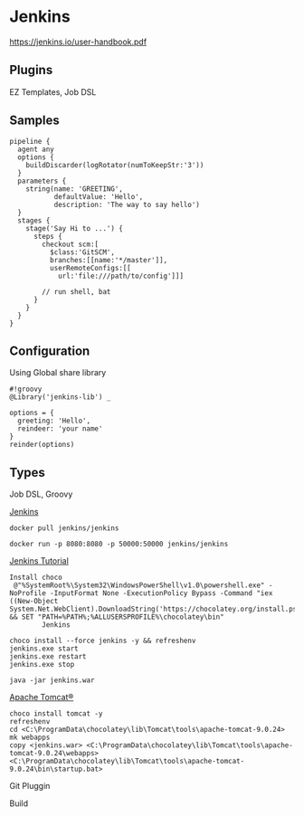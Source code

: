 # Jenkins

https://jenkins.io/user-handbook.pdf


## Plugins

EZ Templates, Job DSL

## Samples

```
pipeline {
  agent any
  options {
    buildDiscarder(logRotator(numToKeepStr:'3'))
  }
  parameters {
    string(name: 'GREETING',
           defaultValue: 'Hello',
           description: 'The way to say hello')
  }
  stages {
    stage('Say Hi to ...') {
      steps {
        checkout scm:[
          $class:'GitSCM',
          branches:[[name:'*/master']],
          userRemoteConfigs:[[
            url:'file:///path/to/config']]]
            
        // run shell, bat
      }
    }
  }
}
```

## Configuration

Using Global share library
```
#!groovy
@Library('jenkins-lib') _

options = {
  greeting: 'Hello',
  reindeer: 'your name'
}
reinder(options)
```
## Types

 Job DSL, Groovy


[Jenkins](https://code-maven.com/jenkins)

`docker pull jenkins/jenkins`

`docker run -p 8080:8080 -p 50000:50000 jenkins/jenkins`

 [Jenkins Tutorial](https://www.tutorialspoint.com/jenkins/index.htm)

```
Install choco
 @"%SystemRoot%\System32\WindowsPowerShell\v1.0\powershell.exe" -NoProfile -InputFormat None -ExecutionPolicy Bypass -Command "iex ((New-Object System.Net.WebClient).DownloadString('https://chocolatey.org/install.ps1'))" && SET "PATH=%PATH%;%ALLUSERSPROFILE%\chocolatey\bin"
        Jenkins

choco install --force jenkins -y && refreshenv
jenkins.exe start
jenkins.exe restart
jenkins.exe stop
```

```
java -jar jenkins.war
```

[Apache Tomcat®](http://tomcat.apache.org/)

```
choco install tomcat -y
refreshenv
cd <C:\ProgramData\chocolatey\lib\Tomcat\tools\apache-tomcat-9.0.24>
mk webapps
copy <jenkins.war> <C:\ProgramData\chocolatey\lib\Tomcat\tools\apache-tomcat-9.0.24\webapps>
<C:\ProgramData\chocolatey\lib\Tomcat\tools\apache-tomcat-9.0.24\bin\startup.bat>
```

Git Pluggin

Build

